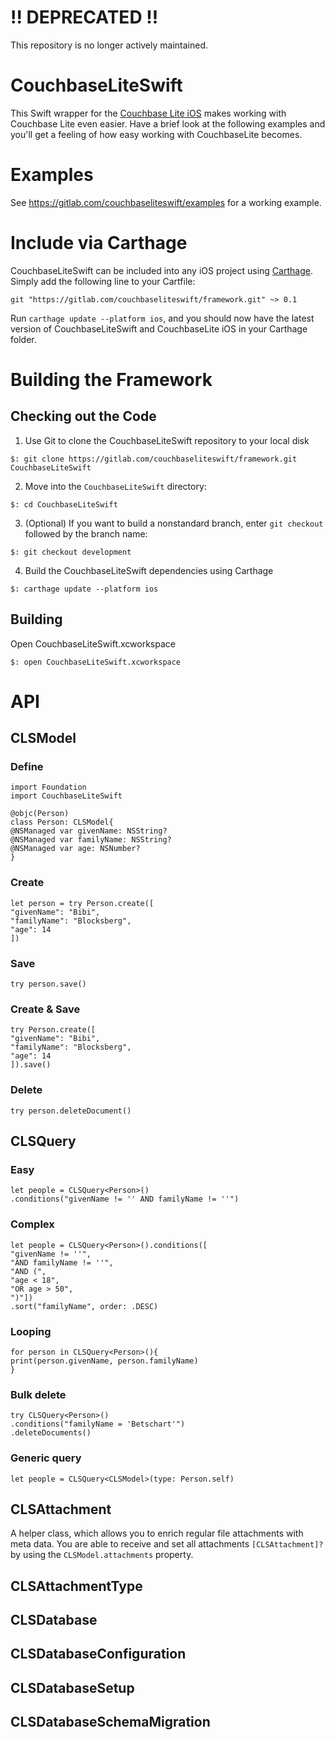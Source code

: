 # !! DEPRECATED !!

This repository is no longer actively maintained.

# CouchbaseLiteSwift

This Swift wrapper for the [Couchbase Lite iOS](https://github.com/couchbase/couchbase-lite-ios) makes working with Couchbase Lite even easier. Have a brief look at the following examples and you'll get a feeling of how easy working with CouchbaseLite becomes.

# Examples

See https://gitlab.com/couchbaseliteswift/examples for a working example.

# Include via Carthage

CouchbaseLiteSwift can be included into any iOS project using [Carthage](https://github.com/carthage/carthage).
Simply add the following line to your Cartfile:

```
git "https://gitlab.com/couchbaseliteswift/framework.git" ~> 0.1
```

Run `carthage update --platform ios`, and you should now have the latest version of CouchbaseLiteSwift and CouchbaseLite iOS in your Carthage folder.

# Building the Framework

## Checking out the Code

1. Use Git to clone the CouchbaseLiteSwift repository to your local disk

```
$: git clone https://gitlab.com/couchbaseliteswift/framework.git CouchbaseLiteSwift
```

2. Move into the `CouchbaseLiteSwift` directory:

```
$: cd CouchbaseLiteSwift
```

3. (Optional) If you want to build a nonstandard branch, enter `git checkout` followed by the branch name:

```
$: git checkout development
```

4. Build the CouchbaseLiteSwift dependencies using Carthage

```
$: carthage update --platform ios
```

## Building

Open CouchbaseLiteSwift.xcworkspace

```
$: open CouchbaseLiteSwift.xcworkspace
```

# API

## CLSModel

### Define

```
import Foundation
import CouchbaseLiteSwift

@objc(Person)
class Person: CLSModel{
@NSManaged var givenName: NSString?
@NSManaged var familyName: NSString?
@NSManaged var age: NSNumber?
}
```

### Create
```
let person = try Person.create([
"givenName": "Bibi",
"familyName": "Blocksberg",
"age": 14
])
```

### Save
```
try person.save()
```

### Create & Save
```
try Person.create([
"givenName": "Bibi",
"familyName": "Blocksberg",
"age": 14
]).save()
```

### Delete
```
try person.deleteDocument()
```

## CLSQuery

### Easy

```
let people = CLSQuery<Person>()
.conditions("givenName != '' AND familyName != ''")
```

### Complex

```
let people = CLSQuery<Person>().conditions([
"givenName != ''",
"AND familyName != ''",
"AND (",
"age < 18",
"OR age > 50",
")"])
.sort("familyName", order: .DESC)
```

### Looping
```
for person in CLSQuery<Person>(){
print(person.givenName, person.familyName)
}
```

### Bulk delete

```
try CLSQuery<Person>()
.conditions("familyName = 'Betschart'")
.deleteDocuments()
```

### Generic query

```
let people = CLSQuery<CLSModel>(type: Person.self)
```

## CLSAttachment

A helper class, which allows you to enrich regular file attachments with meta data.
You are able to receive and set all attachments `[CLSAttachment]?` by using the `CLSModel.attachments` property.

## CLSAttachmentType

## CLSDatabase

## CLSDatabaseConfiguration

## CLSDatabaseSetup

## CLSDatabaseSchemaMigration
